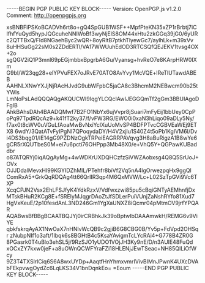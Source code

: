 -----BEGIN PGP PUBLIC KEY BLOCK-----
Version: OpenPGP.js v1.2.0
Comment: http://openpgpjs.org

xsBNBFiPSKoBCADVh6rt8o+gQ4SpGUB1WSF++MpfPteKN35xZP1rBrbtj7iC
IfhfYuQyd5hypJQGcuheNNIWoBf3wyNjElS8OM44xHtu2zkGGq39jG0/6yUR
c2QTTBxQ/FId8NGaehByc2wQR+8oyRltB7ptkhTlyewGc7/aylhLk+m39xVv
8uHHSuGg22sM0s2ZDdERTl/VA17WWUuhEdOD3RTCSQfQEJEKV1tvsg4OX+2o
sgQGV2iQ1P3mnl69pEGjmbbxBpgrbA6Gu/Vyansg+hvReO7e8KArpHRW0IXm
G9bI/W23qg28+elYPVuFEX7oJRvE70ATO8AvYvy1McVQE+lReTlUTawdABEB
AAHNLXNwYXJjNjRAcHJvdG9ubWFpbC5jaCA8c3BhcmM2NEBwcm90b25tYWls
LmNoPsLAdQQQAQgAKQUCWI9IqgYLCQcIAwIJEGGQmTf2gGm3BBUIAgoDFgIB
AhkBAhsDAh4BAADQMwf7B2FO1NbYx6ujVvpr8jSuari7mFyEij1bbUey0CpP
oPq97TpdRQcAz9+k41fT2ky37/f/vFW3RG/EWO0i0xaN3hLiqo09aDLy5Ny/
f7ax0t8cWV0uVGuLfAoaMwBvNxiYclXuUoMvSP4BDFPTvcCGBVEaWEj9ETX8
6wdY/3QatATvFyIPgNI7QPoqydaDY/H4V2xjlu1S40Z4t5oPb1KgIVM6I/Dv
i4DS3bqg01/IE14gG9PZDNzOgkTRPeiEAGRRPAVqvg3H8aBuRigzA1B8wYe6
gCR5rXQUTbeS0M+ei7u6pcti76OHPpp3Mb48X0/e+VhQ5Y+QGPawKUBaddbr
o87ATQRYj0iqAQgAyMg+4wWDKrUXDQHCzfzSiVWZAobxsg4Q8Q5SrUoJ+OVx
OJJDdalMevxHI99KGYIDZhMlL/PTehfr8biVf2Vq5nA4lgOrwezpqHx9ggQl
ComRxA5+GrkQqRDQAg4tt66QrIIR3qp4M6QxMVW/Lc+L02SzTpGVi9Vc6TXP
XcqCPJN2Vsx2EhLFSJfyK4YdkRzxV/Vdfwxzwi85pu5cBqiGNTyAEMhnfjDx
MTskBHuR2KCg8E+fSRElyMJqgrDAoZtJfSDLerPuiVUnjZaNshRYfo81Xud7
HgVxKeuE/2p10fesdAnL3ND246Gm1YgXaUNXZ8iQcmr04pMtmOV9jrfYPQAR
AQABwsBfBBgBCAATBQJYj0irCRBhkJk39oBptwIbDAAAmwkH/REMG6v9ViYE
qbkfskrqAyAX1NwOaX7nHNlvWcQB9c2gjiB6G8CBG0B/Yv5p+FdVpd2OHSqr
zNubpNIf1o3aft/1Ibqk6s8BGHtB4c5KsaYAvigmTcLYcRAi4+G778B4ZR0G
8PGasrk0T4uBlo3ehSL5j/9RzSJO1yUDO1VOjJH3Ky9nE/D/n3AUlE48FuQd
xOCxZY7kxw0jeF+a8uOWnQCWFYraFZi18HLENjJEwTSeac+NH85QILiOfWcy
9Z3T4TXSlrlCiq6S6A8wxUYDp+AaqtfHnYhmxvmrIVivBIMnJPwnK4UXcDVA
bFEkpvwgOydZc6LqLKS34V1bnDqnkEo=
=Eoum
-----END PGP PUBLIC KEY BLOCK-----
